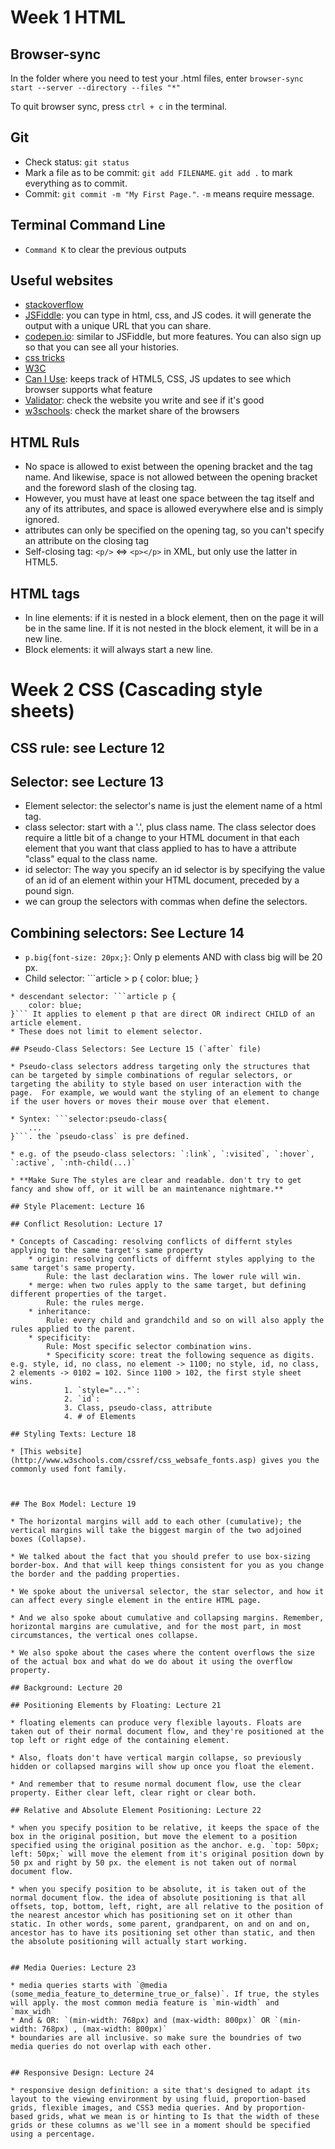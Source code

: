 # Week 1 HTML
## Browser-sync
In the folder where you need to test your .html files, enter `browser-sync start --server --directory --files "*"`

To quit browser sync, press `ctrl + c` in the terminal.

## Git

* Check status: `git status`
* Mark a file as to be commit: `git add FILENAME`. `git add .` to mark everything as to commit.
* Commit: `git commit -m "My First Page."`. `-m` means require message.

## Terminal Command Line
* `Command K` to clear the previous outputs

## Useful websites
* [stackoverflow](stackoverflow.com)
* [JSFiddle](jsfiddle.net): you can type in html, css, and JS codes. it will generate the output with a unique URL that you can share.
* [codepen.io](codepen.io): similar to JSFiddle, but more features. You can also sign up so that you can see all your histories.
* [css tricks](css-tricks.com)
* [W3C](w3.org)
* [Can I Use](caniuse.com): keeps track of HTML5, CSS, JS updates to see which browser supports what feature
* [Validator](validator.w3.org): check the website you write and see if it's good
* [w3schools](www.w3schools.com/browsers/browsers_stats.asp): check the market share of the browsers

## HTML Ruls
* No space is allowed to exist between the opening bracket and the tag name. And likewise, space is not allowed between the opening bracket and the foreword slash of the closing tag. 
* However, you must have at least one space between the tag itself and any of its attributes, and space is allowed everywhere else and is simply ignored. 
* attributes can only be specified on the opening tag, so you can't specify an attribute on the closing tag
* Self-closing tag: `<p/>` <=> `<p></p>` in XML, but only use the latter in HTML5.

## HTML tags 
* In line elements: if it is nested in a block element, then on the page it will be in the same line. If it is not nested in the block element, it will be in a new line.
* Block elements: it will always start a new line.

# Week 2 CSS (Cascading style sheets)

## CSS rule: see Lecture 12

## Selector: see Lecture 13

* Element selector: the selector's name is just the element name of a html tag.
* class selector: start with a '.', plus class name. The class selector does require a little bit of a change to your HTML document in that each element that you want that class applied to has to have a attribute "class" equal to the class name.
* id selector: The way you specify an id selector is by specifying the value of an id of an element within your HTML document, preceded by a pound sign.
* we can group the selectors with commas when define the selectors. 

## Combining selectors: See Lecture 14

* `p.big{font-size: 20px;}`: Only p elements AND with class big will be 20 px.
* Child selector: ```article > p {
	color: blue;
}
``` It applies only to element p that are DIRECT CHILD of an article element.
* descendant selector: ```article p {
	color: blue;
}``` It applies to element p that are direct OR indirect CHILD of an article element.
* These does not limit to element selector.

## Pseudo-Class Selectors: See Lecture 15 (`after` file)

* Pseudo-class selectors address targeting only the structures that can be targeted by simple combinations of regular selectors, or targeting the ability to style based on user interaction with the page.  For example, we would want the styling of an element to change if the user hovers or moves their mouse over that element.

* Syntex: ```selector:pseudo-class{
	...
}```. the `pseudo-class` is pre defined. 

* e.g. of the pseudo-class selectors: `:link`, `:visited`, `:hover`, `:active`, `:nth-child(...)`

* **Make Sure The styles are clear and readable. don't try to get fancy and show off, or it will be an maintenance nightmare.**

## Style Placement: Lecture 16

## Conflict Resolution: Lecture 17

* Concepts of Cascading: resolving conflicts of differnt styles applying to the same target's same property
	* origin: resolving conflicts of differnt styles applying to the same target's same property. 
		Rule: the last declaration wins. The lower rule will win.
	* merge: when two rules apply to the same target, but defining different properties of the target.
		Rule: the rules merge. 
	* inheritance: 
		Rule: every child and grandchild and so on will also apply the rules applied to the parent.
	* specificity:
		Rule: Most specific selector combination wins.
		* Specificity score: treat the following sequence as digits. e.g. style, id, no class, no element -> 1100; no style, id, no class, 2 elements -> 0102 = 102. Since 1100 > 102, the first style sheet wins.
			1. `style="..."`: 
			2. `id`: 
			3. Class, pseudo-class, attribute
			4. # of Elements

## Styling Texts: Lecture 18

* [This website](http://www.w3schools.com/cssref/css_websafe_fonts.asp) gives you the commonly used font family. 



## The Box Model: Lecture 19

* The horizontal margins will add to each other (cumulative); the vertical margins will take the biggest margin of the two adjoined boxes (Collapse).  

* We talked about the fact that you should prefer to use box-sizing border-box. And that will keep things consistent for you as you change the border and the padding properties. 

* We spoke about the universal selector, the star selector, and how it can affect every single element in the entire HTML page. 

* And we also spoke about cumulative and collapsing margins. Remember, horizontal margins are cumulative, and for the most part, in most circumstances, the vertical ones collapse. 

* We also spoke about the cases where the content overflows the size of the actual box and what do we do about it using the overflow property. 

## Background: Lecture 20

## Positioning Elements by Floating: Lecture 21

* floating elements can produce very flexible layouts. Floats are taken out of their normal document flow, and they're positioned at the top left or right edge of the containing element.

* Also, floats don't have vertical margin collapse, so previously hidden or collapsed margins will show up once you float the element. 

* And remember that to resume normal document flow, use the clear property. Either clear left, clear right or clear both.

## Relative and Absolute Element Positioning: Lecture 22

* when you specify position to be relative, it keeps the space of the box in the original position, but move the element to a position specified using the original position as the anchor. e.g. `top: 50px; left: 50px;` will move the element from it's original position down by 50 px and right by 50 px. the element is not taken out of normal document flow.

* when you specify position to be absolute, it is taken out of the normal document flow. the idea of absolute positioning is that all offsets, top, bottom, left, right, are all relative to the position of the nearest ancestor which has positioning set on it other than static. In other words, some parent, grandparent, on and on and on, ancestor has to have its positioning set other than static, and then the absolute positioning will actually start working.


## Media Queries: Lecture 23

* media queries starts with `@media (some_media_feature_to_determine_true_or_false)`. If true, the styles will apply. the most common media feature is `min-width` and `max_widh`
* And & OR: `(min-width: 768px) and (max-width: 800px)` OR `(min-width: 768px) , (max-width: 800px)`
* boundaries are all inclusive. so make sure the boundries of two media queries do not overlap with each other.


## Responsive Design: Lecture 24

* responsive design definition: a site that's designed to adapt its layout to the viewing environment by using fluid, proportion-based grids, flexible images, and CSS3 media queries. And by proportion-based grids, what we mean is or hinting to Is that the width of these grids or these columns as we'll see in a moment should be specified using a percentage.















































































